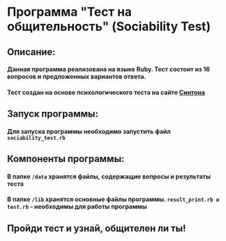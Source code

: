 # Программа "Тест на общительность" (Sociability Test)

## Описание:
#### Данная программа реализована на языке Ruby. Тест состоит из 16 вопросов и предложенных вариантов ответа.
#### Тест создан на основе психологического теста на сайте [Синтона](http://www.syntone-spb.ru/library/article_syntone/content/4969.html)

## Запуск программы:
#### Для запуска программы необходимо запустить файл `sociability_test.rb`

## Компоненты программы:
#### В папке `/data` хранятся файлы, содержащие вопросы и результаты теста
#### В папке `/lib` хранятся основные файлы программы. `result_print.rb и test.rb` - необходимы для работы программы



## Пройди тест и узнай, общителен ли ты!

